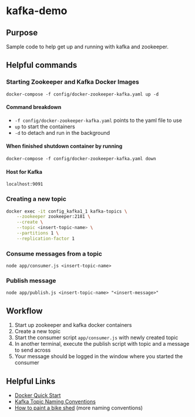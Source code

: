 # kafka-demo

## Purpose
Sample code to help get up and running with kafka and zookeeper.

## Helpful commands
### Starting Zookeeper and Kafka Docker Images
```
docker-compose -f config/docker-zookeeper-kafka.yaml up -d
```
#### Command breakdown
* `-f config/docker-zookeeper-kafka.yaml` points to the yaml file to use
* `up` to start the containers
* `-d` to detach and run in the background

#### When finished shutdown container by running
```
docker-compose -f config/docker-zookeeper-kafka.yaml down
```

#### Host for Kafka
```
localhost:9091
```

### Creating a new topic
```sh
docker exec -it config_kafka1_1 kafka-topics \
    --zookeeper zookeeper:2181 \
    --create \
    --topic <insert-topic-name> \
    --partitions 1 \
    --replication-factor 1
```

### Consume messages from a topic
```
node app/consumer.js <insert-topic-name>
```

### Publish message
```
node app/publish.js <insert-topic-name> "<insert-message>"
```

## Workflow
1. Start up zookeeper and kafka docker containers
1. Create a new topic
1. Start the consumer script `app/consumer.js` with newly created topic
1. In another terminal, execute the publish script with topic and a message to send across
1. Your message should be logged in the window where you started the consumer


## Helpful Links
* [Docker Quick Start](https://devshawn.com/blog/apache-kafka-docker-quick-start/)
* [Kafka Topic Naming Conventions](https://devshawn.com/blog/apache-kafka-topic-naming-conventions/)
* [How to paint a bike shed](https://riccomini.name/how-paint-bike-shed-kafka-topic-naming-conventions) (more naming conventions)
